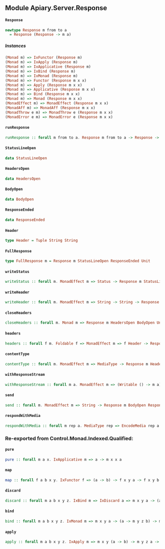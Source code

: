 ## Module Apiary.Server.Response

#### `Response`

``` purescript
newtype Response m from to a
  = Response (Response -> m a)
```

##### Instances
``` purescript
(Monad m) => IxFunctor (Response m)
(Monad m) => IxApply (Response m)
(Monad m) => IxApplicative (Response m)
(Monad m) => IxBind (Response m)
(Monad m) => IxMonad (Response m)
(Monad m) => Functor (Response m x x)
(Monad m) => Apply (Response m x x)
(Monad m) => Applicative (Response m x x)
(Monad m) => Bind (Response m x x)
(Monad m) => Monad (Response m x x)
(MonadEffect m) => MonadEffect (Response m x x)
(MonadAff m) => MonadAff (Response m x x)
(MonadThrow e m) => MonadThrow e (Response m x x)
(MonadError e m) => MonadError e (Response m x x)
```

#### `runResponse`

``` purescript
runResponse :: forall m from to a. Response m from to a -> Response -> m a
```

#### `StatusLineOpen`

``` purescript
data StatusLineOpen
```

#### `HeadersOpen`

``` purescript
data HeadersOpen
```

#### `BodyOpen`

``` purescript
data BodyOpen
```

#### `ResponseEnded`

``` purescript
data ResponseEnded
```

#### `Header`

``` purescript
type Header = Tuple String String
```

#### `FullResponse`

``` purescript
type FullResponse m = Response m StatusLineOpen ResponseEnded Unit
```

#### `writeStatus`

``` purescript
writeStatus :: forall m. MonadEffect m => Status -> Response m StatusLineOpen HeadersOpen Unit
```

#### `writeHeader`

``` purescript
writeHeader :: forall m. MonadEffect m => String -> String -> Response m HeadersOpen HeadersOpen Unit
```

#### `closeHeaders`

``` purescript
closeHeaders :: forall m. Monad m => Response m HeadersOpen BodyOpen Unit
```

#### `headers`

``` purescript
headers :: forall f m. Foldable f => MonadEffect m => f Header -> Response m HeadersOpen BodyOpen Unit
```

#### `contentType`

``` purescript
contentType :: forall m. MonadEffect m => MediaType -> Response m HeadersOpen HeadersOpen Unit
```

#### `withResponseStream`

``` purescript
withResponseStream :: forall m a. MonadEffect m => (Writable () -> m a) -> Response m BodyOpen ResponseEnded a
```

#### `send`

``` purescript
send :: forall m. MonadEffect m => String -> Response m BodyOpen ResponseEnded Unit
```

#### `respondWithMedia`

``` purescript
respondWithMedia :: forall m rep a. MediaType rep => EncodeMedia rep a => MonadEffect m => Status -> Proxy rep -> a -> FullResponse m
```


### Re-exported from Control.Monad.Indexed.Qualified:

#### `pure`

``` purescript
pure :: forall m a x. IxApplicative m => a -> m x x a
```

#### `map`

``` purescript
map :: forall f a b x y. IxFunctor f => (a -> b) -> f x y a -> f x y b
```

#### `discard`

``` purescript
discard :: forall m a b x y z. IxBind m => IxDiscard a => m x y a -> (a -> m y z b) -> m x z b
```

#### `bind`

``` purescript
bind :: forall m a b x y z. IxMonad m => m x y a -> (a -> m y z b) -> m x z b
```

#### `apply`

``` purescript
apply :: forall m a b x y z. IxApply m => m x y (a -> b) -> m y z a -> m x z b
```

